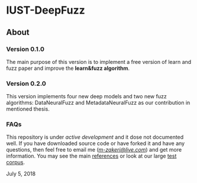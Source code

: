 # IUST-DeepFuzz

## About
### Version 0.1.0
The main purpose of this version is to implement a free version of learn and fuzz paper and improve the **learn\&fuzz algorithm**.

### Version 0.2.0
This version implements four new deep models and two new fuzz algorithms: DataNeuralFuzz and MetadataNeuralFuzz as our contribution in mentioned thesis.

### FAQs
This repository is under *active development* and it dose not documented well. If you have downloaded source code or have forked it and have any questions, then feel free to email me (*m-zakeri@live.com*) and get more information. You may see the main [references](reference.md) or look at our large [test corpus](dataset).

July 5, 2018

